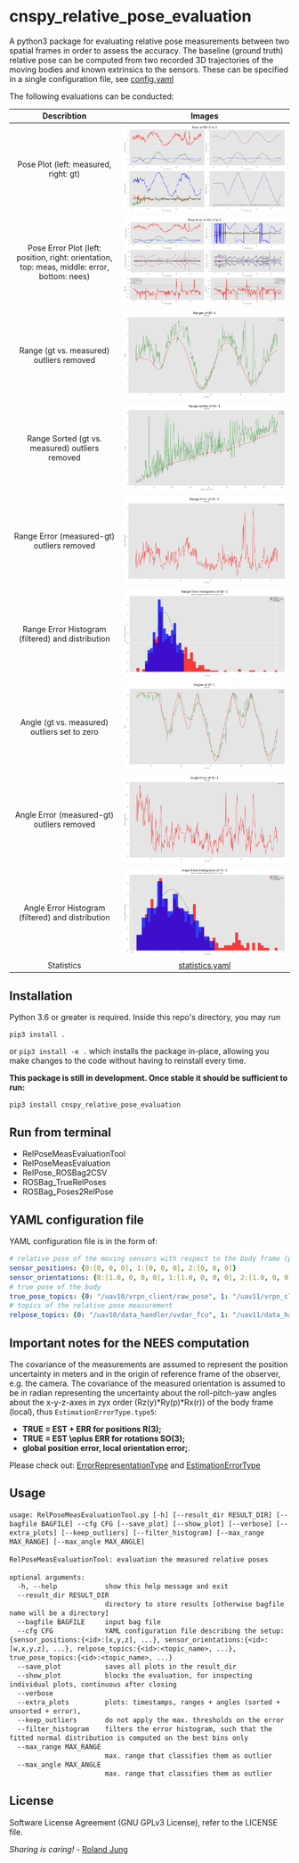 # cnspy_relative_pose_evaluation

A python3 package for evaluating relative pose measurements between two spatial frames in order to assess the accuracy.
The baseline (ground truth) relative pose can be computed from two recorded 3D trajectories of the moving bodies and known extrinsics to the sensors.
These can be specified in a single configuration file, see [config.yaml](./test/sample_data/config.yaml)


The following evaluations can be conducted:

| Describtion    | Images |
|:---------:|:---:|
| Pose Plot (left: measured, right: gt) | ![](./doc/img/Pose_ID1_to_2.png) |
| Pose Error Plot (left: position, right: orientation, top: meas, middle: error, bottom: nees)  | ![](./doc/img/Pose_Errors_ID1_to_2.png) |
| Range (gt vs. measured) outliers removed      | ![](./doc/img/Ranges_ID1.png) |
| Range Sorted (gt vs. measured) outliers removed      | ![](./doc/img/Range_Sorted_ID1.png) |
| Range Error (measured-gt) outliers removed      | ![](./doc/img/Range_Errors_ID1.png) |
| Range Error Histogram (filtered) and distribution | ![](./doc/img/Range_Error_Histograms_ID1.png) |
| Angle (gt vs. measured) outliers set to zero      | ![](./doc/img/Angle_ID1.png) |
| Angle Error (measured-gt) outliers removed      | ![](./doc/img/Angle_Errors_ID1.png) |
| Angle Error Histogram (filtered) and distribution | ![](./doc/img/Angle_Error_Histograms_ID1.png) |
| Statistics | [statistics.yaml](./doc/statistics.yaml) |


## Installation

Python 3.6 or greater is required. Inside this repo's directory, you may run
```
pip3 install .
```
or
``
pip3 install -e .
``
which installs the package in-place, allowing you make changes to the code without having to reinstall every time.

**This package is still in development. Once stable it should be sufficient to run:**
```commandline
pip3 install cnspy_relative_pose_evaluation
```
## Run from terminal

* RelPoseMeasEvaluationTool 
* RelPoseMeasEvaluation
* RelPose_ROSBag2CSV
* ROSBag_TrueRelPoses
* ROSBag_Poses2RelPose

## YAML configuration file

YAML configuration file is in the form of:
```yaml
# relative pose of the moving sensors with respect to the body frame (pose from BODY to SENSOR)
sensor_positions: {0:[0, 0, 0], 1:[0, 0, 0], 2:[0, 0, 0]}
sensor_orientations: {0:[1.0, 0, 0, 0], 1:[1.0, 0, 0, 0], 2:[1.0, 0, 0, 0]}
# true pose of the body
true_pose_topics: {0: "/uav10/vrpn_client/raw_pose", 1: "/uav11/vrpn_client/raw_pose", 2: "/uav12/vrpn_client/raw_pose"}
# topics of the relative pose measurement
relpose_topics: {0: "/uav10/data_handler/uvdar_fcu", 1: "/uav11/data_handler/uvdar_fcu", 2: "/uav12/data_handler/uvdar_fcu"}

```

## Important notes for the NEES computation

The covariance of the measurements are assumed to represent the position uncertainty in meters and in the origin of reference frame of the observer, e.g. the camera. The covariance of the measured orientation is assumed to be in radian representing the uncertainty about the roll-pitch-yaw angles about the x-y-z-axes in zyx order (Rz(y)*Ry(p)*Rx(r)) of the body frame (local), thus `EstimationErrorType.type5`: 
* **TRUE = EST + ERR for positions R(3);** 
* **TRUE = EST \oplus ERR for rotations SO(3);**
* **global position error, local orientation error;**.

Please check out: [ErrorRepresentationType](https://github.com/aau-cns/cnspy_spatial_csv_formats/blob/main/cnspy_spatial_csv_formats/ErrorRepresentationType.py) and [EstimationErrorType](https://github.com/aau-cns/cnspy_spatial_csv_formats/blob/main/cnspy_spatial_csv_formats/EstimationErrorType.py)

## Usage

```commandline
usage: RelPoseMeasEvaluationTool.py [-h] [--result_dir RESULT_DIR] [--bagfile BAGFILE] --cfg CFG [--save_plot] [--show_plot] [--verbose] [--extra_plots] [--keep_outliers] [--filter_histogram] [--max_range MAX_RANGE] [--max_angle MAX_ANGLE]

RelPoseMeasEvaluationTool: evaluation the measured relative poses

optional arguments:
  -h, --help            show this help message and exit
  --result_dir RESULT_DIR
                        directory to store results [otherwise bagfile name will be a directory]
  --bagfile BAGFILE     input bag file
  --cfg CFG             YAML configuration file describing the setup: {sensor_positions:{<id>:[x,y,z], ...}, sensor_orientations:{<id>:[w,x,y,z], ...}, relpose_topics:{<id>:<topic_name>, ...}, true_pose_topics:{<id>:<topic_name>, ...}
  --save_plot           saves all plots in the result_dir
  --show_plot           blocks the evaluation, for inspecting individual plots, continuous after closing
  --verbose
  --extra_plots         plots: timestamps, ranges + angles (sorted + unsorted + error),
  --keep_outliers       do not apply the max. thresholds on the error
  --filter_histogram    filters the error histogram, such that the fitted normal distribution is computed on the best bins only
  --max_range MAX_RANGE
                        max. range that classifies them as outlier
  --max_angle MAX_ANGLE
                        max. range that classifies them as outlier

```

## License

Software License Agreement (GNU GPLv3  License), refer to the LICENSE file.

*Sharing is caring!* - [Roland Jung](https://github.com/jungr-ait)  